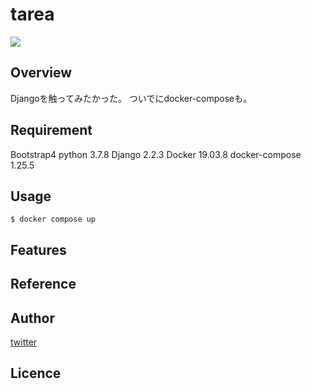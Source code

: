 # tarea
![](https://user-images.githubusercontent.com/61341108/159599387-c3cc9540-7404-420c-98f4-d581fa90adba.png)

## Overview
Djangoを触ってみたかった。
ついでにdocker-composeも。

## Requirement
Bootstrap4
python 3.7.8
Django 2.2.3
Docker 19.03.8
docker-compose 1.25.5

## Usage
`$ docker compose up`

## Features

## Reference

## Author
[twitter](https://twitter.com/107ofu01)

## Licence
